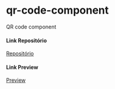 # qr-code-component
QR code component


#### Link Repositório

[Repositório](https://github.com/davidwilliamx/qr-code-component)


#### Link Preview

[Preview](https://davidwilliamx.github.io/qr-code-component)
